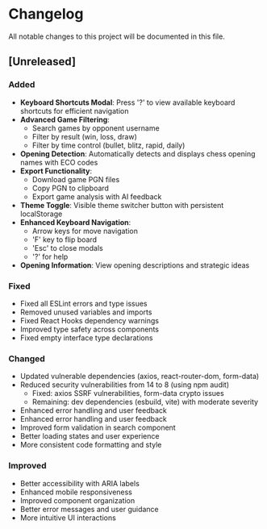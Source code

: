 # Changelog

All notable changes to this project will be documented in this file.

## [Unreleased]

### Added
- **Keyboard Shortcuts Modal**: Press '?' to view available keyboard shortcuts for efficient navigation
- **Advanced Game Filtering**: 
  - Search games by opponent username
  - Filter by result (win, loss, draw)
  - Filter by time control (bullet, blitz, rapid, daily)
- **Opening Detection**: Automatically detects and displays chess opening names with ECO codes
- **Export Functionality**:
  - Download game PGN files
  - Copy PGN to clipboard
  - Export game analysis with AI feedback
- **Theme Toggle**: Visible theme switcher button with persistent localStorage
- **Enhanced Keyboard Navigation**:
  - Arrow keys for move navigation
  - 'F' key to flip board
  - 'Esc' to close modals
  - '?' for help
- **Opening Information**: View opening descriptions and strategic ideas

### Fixed
- Fixed all ESLint errors and type issues
- Removed unused variables and imports
- Fixed React Hooks dependency warnings
- Improved type safety across components
- Fixed empty interface type declarations

### Changed
- Updated vulnerable dependencies (axios, react-router-dom, form-data)
- Reduced security vulnerabilities from 14 to 8 (using npm audit)
  - Fixed: axios SSRF vulnerabilities, form-data crypto issues
  - Remaining: dev dependencies (esbuild, vite) with moderate severity
- Enhanced error handling and user feedback
- Enhanced error handling and user feedback
- Improved form validation in search component
- Better loading states and user experience
- More consistent code formatting and style

### Improved
- Better accessibility with ARIA labels
- Enhanced mobile responsiveness
- Improved component organization
- Better error messages and user guidance
- More intuitive UI interactions
